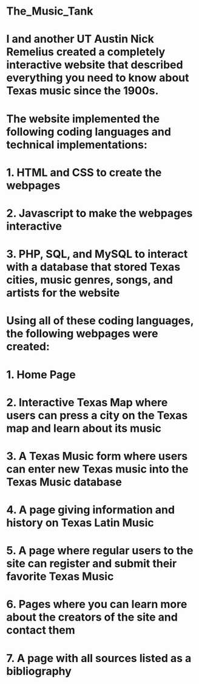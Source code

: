 # The_Music_Tank

# I and another UT Austin Nick Remelius created a completely interactive website that described everything you need to know about Texas music since the 1900s. 

# The website implemented the following coding languages and technical implementations:

# 1. HTML and CSS to create the webpages
# 2. Javascript to make the webpages interactive
# 3. PHP, SQL, and MySQL to interact with a database that stored Texas cities, music genres, songs, and artists for the website

# Using all of these coding languages, the following webpages were created:

# 1. Home Page
# 2. Interactive Texas Map where users can press a city on the Texas map and learn about its music
# 3. A Texas Music form where users can enter new Texas music into the Texas Music database
# 4. A page giving information and history on Texas Latin Music
# 5. A page where regular users to the site can register and submit their favorite Texas Music 
# 6. Pages where you can learn more about the creators of the site and contact them
# 7. A page with all sources listed as a bibliography
